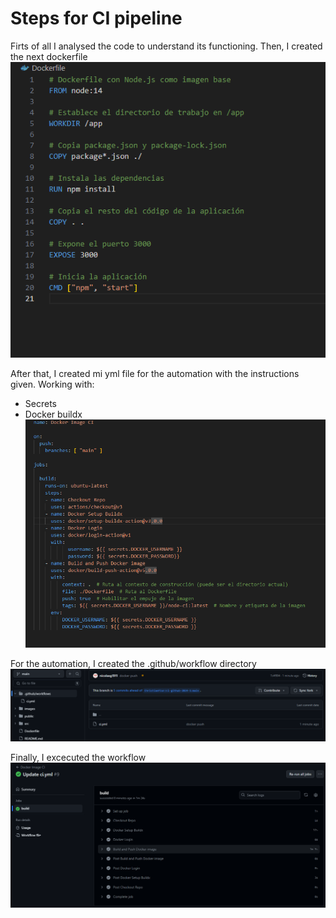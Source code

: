 # Steps for CI pipeline

Firts of all I analysed the code to understand its functioning. Then, I created the next dockerfile
<img src="images/Dockerfile.png"><br>

After that, I created mi yml file for the automation with the instructions given. Working with:
* Secrets
* Docker buildx
<img src="images/yml.png"><br>

For the automation, I created the .github/workflow directory
<img src="images/directory.png"><br>

Finally, I excecuted the workflow
<img src="images/actions.png"><br>